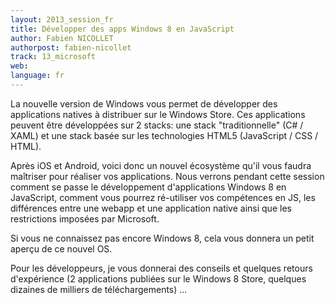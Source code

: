 ```yaml
---
layout: 2013_session_fr
title: Développer des apps Windows 8 en JavaScript
author: Fabien NICOLLET
authorpost: fabien-nicollet
track: 13_microsoft
web: 
language: fr
---
```


La nouvelle version de Windows vous permet de développer des applications natives à distribuer sur le Windows Store. Ces applications peuvent être développées sur 2 stacks: une stack "traditionnelle" (C# / XAML) et une stack basée sur les technologies HTML5 (JavaScript / CSS / HTML).

Après iOS et Android, voici donc un nouvel écosystème qu'il vous faudra maîtriser pour réaliser vos applications. Nous verrons pendant cette session comment se passe le développement d'applications Windows 8 en JavaScript, comment vous pourrez ré-utiliser vos compétences en JS, les différences entre une webapp et une application native ainsi que les restrictions imposées par Microsoft.

Si vous ne connaissez pas encore Windows 8, cela vous donnera un petit aperçu de ce nouvel OS.

Pour les développeurs, je vous donnerai des conseils et quelques retours d'expérience (2 applications publiées sur le Windows 8 Store, quelques dizaines de milliers de téléchargements) ...